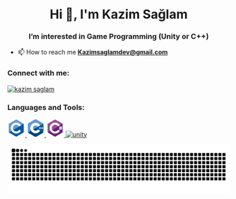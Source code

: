 <h1 align="center">Hi 👋, I'm Kazim Sağlam</h1>
<h3 align="center">I’m interested in Game Programming (Unity or C++)</h3>

- 📫 How to reach me **Kazimsaglamdev@gmail.com**

<h3 align="left">Connect with me:</h3>
<p align="left">
<a href="https://linkedin.com/in/kazim saglam" target="blank"><img align="center" src="https://raw.githubusercontent.com/rahuldkjain/github-profile-readme-generator/master/src/images/icons/Social/linked-in-alt.svg" alt="kazim saglam" height="30" width="40" /></a>
</p>

<h3 align="left">Languages and Tools:</h3>
<p align="left"> <a href="https://www.cprogramming.com/" target="_blank" rel="noreferrer"> <img src="https://raw.githubusercontent.com/devicons/devicon/master/icons/c/c-original.svg" alt="c" width="40" height="40"/> </a> <a href="https://www.w3schools.com/cpp/" target="_blank" rel="noreferrer"> <img src="https://raw.githubusercontent.com/devicons/devicon/master/icons/cplusplus/cplusplus-original.svg" alt="cplusplus" width="40" height="40"/> </a> <a href="https://www.w3schools.com/cs/" target="_blank" rel="noreferrer"> <img src="https://raw.githubusercontent.com/devicons/devicon/master/icons/csharp/csharp-original.svg" alt="csharp" width="40" height="40"/> </a> <a href="https://unity.com/" target="_blank" rel="noreferrer"> <img src="https://www.vectorlogo.zone/logos/unity3d/unity3d-icon.svg" alt="unity" width="40" height="40"/> </a> </p>



<picture>
  <source media="(prefers-color-scheme: dark)" srcset="https://raw.githubusercontent.com/KazimSaglam/KazimSaglam/output/github-contribution-grid-snake-dark.svg">
  <source media="(prefers-color-scheme: light)" srcset="https://raw.githubusercontent.com/KazimSaglam/KazimSaglam/output/github-contribution-grid-snake.svg">
  <img alt="github contribution grid snake animation" src="https://raw.githubusercontent.com/KazimSaglam/KazimSaglam/output/github-contribution-grid-snake.svg">
</picture>

